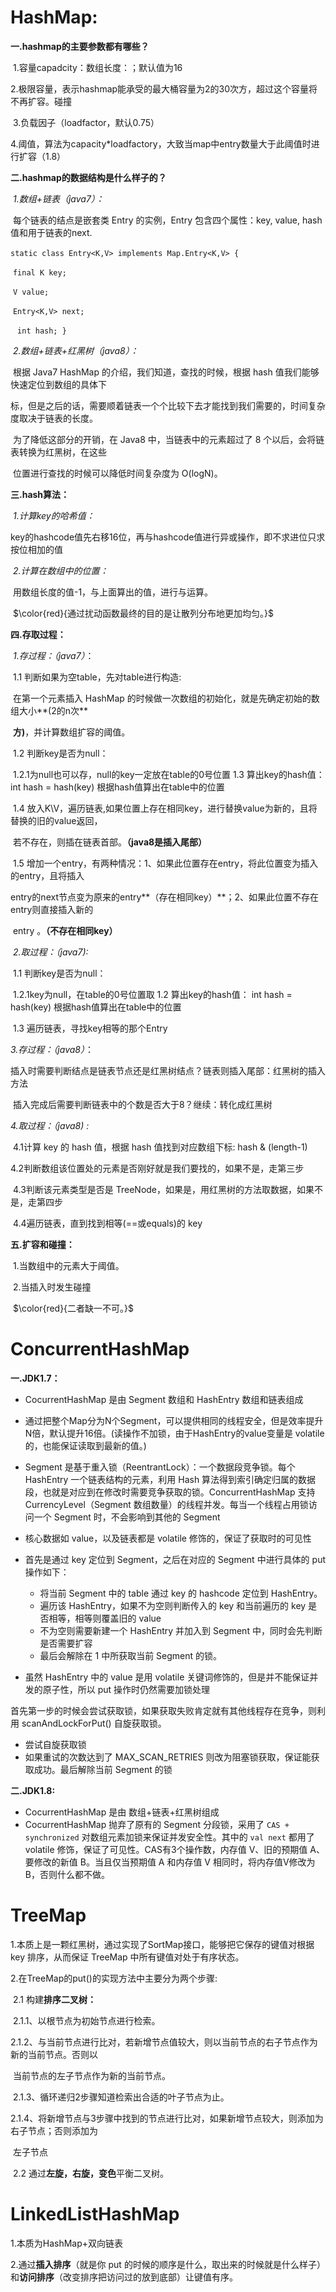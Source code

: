 # HashMap:

**一.hashmap的主要参数都有哪些？**

​	1.容量capadcity：数组长度：；默认值为16

​	2.极限容量，表示hashmap能承受的最大桶容量为2的30次方，超过这个容量将不再扩容。碰撞

​	3.负载因子（loadfactor，默认0.75）

​	4.阈值，算法为capacity*loadfactory，大致当map中entry数量大于此阈值时进行扩容（1.8）

**二.hashmap的数据结构是什么样子的？**

​	*1.数组+链表（java7）：*

​		每个链表的结点是嵌套类 Entry 的实例，Entry 包含四个属性：key, value, hash 值和用于链表的next.

​		``````static class Entry<K,V> implements Map.Entry<K,V> {``````     

​			`````` final K key; ``````   

​			`````` V value;    ``````              

​			``````Entry<K,V> next;    ``````    

​			``` int hash; }```

​	*2.数组+链表+红黑树（java8）：*    

​	         根据 Java7 HashMap 的介绍，我们知道，查找的时候，根据 hash 值我们能够快速定位到数组的具体下 

​        标，但是之后的话，需要顺着链表一个个比较下去才能找到我们需要的，时间复杂度取决于链表的长度。                    

​               为了降低这部分的开销，在 Java8 中，当链表中的元素超过了 8 个以后，会将链表转换为红黑树，在这些         

​	位置进行查找的时候可以降低时间复杂度为 O(logN)。   

**三.hash算法：**

​	*1.计算key的哈希值：*

​		key的hashcode值先右移16位，再与hashcode值进行异或操作，即不求进位只求按位相加的值

​	*2.计算在数组中的位置：*

​		用数组长度的值-1，与上面算出的值，进行与运算。

​       $\color{red}{通过扰动函数最终的目的是让散列分布地更加均匀。}$

**四.存取过程：**

​	*1.存过程：（java7）*：

​		1.1 判断如果为空table，先对table进行构造:

​			在第一个元素插入 HashMap 的时候做一次数组的初始化，就是先确定初始的数组大小**(2的n次**

​			**方)**，并计算数组扩容的阈值。

​		1.2 判断key是否为null：

​			1.2.1为null也可以存，null的key一定放在table的0号位置
        	1.3 算出key的hash值：   int hash = hash(key)
                       根据hash值算出在table中的位置

​                1.4 放入K\V，遍历链表,如果位置上存在相同key，进行替换value为新的，且将替换的旧的value返回，

​			若不存在，则插在链表首部。**（java8是插入尾部）**

​		1.5 增加一个entry，有两种情况：1、如果此位置存在entry，将此位置变为插入的entry，且将插入

​	              entry的next节点变为原来的entry**（存在相同key）**；2、如果此位置不存在entry则直接插入新的                                   		  

​		      entry 。**（不存在相同key）**  

​    *2.取过程：（java7):*

​		1.1 判断key是否为null：

​			1.2.1key为null，在table的0号位置取
        	1.2 算出key的hash值：   int hash = hash(key)
                       根据hash值算出在table中的位置

​		1.3 遍历链表，寻找key相等的那个Entry

   *3.存过程：（java8）*：

​		插入时需要判断结点是链表节点还是红黑树结点？链表则插入尾部：红黑树的插入方法

​		插入完成后需要判断链表中的个数是否大于8？继续：转化成红黑树

*4.取过程：（java8)  :*

​                4.1计算 key 的 hash 值，根据 hash 值找到对应数组下标: hash & (length-1)

​		4.2判断数组该位置处的元素是否刚好就是我们要找的，如果不是，走第三步

​		4.3判断该元素类型是否是 TreeNode，如果是，用红黑树的方法取数据，如果不是，走第四步

​		4.4遍历链表，直到找到相等(==或equals)的 key

**五.扩容和碰撞：**

​	1.当数组中的元素大于阈值。

​	2.当插入时发生碰撞

​	 $\color{red}{二者缺一不可。}$







# 		ConcurrentHashMap

**一.JDK1.7：**

- CocurrentHashMap 是由 Segment 数组和 HashEntry 数组和链表组成
- 通过把整个Map分为N个Segment，可以提供相同的线程安全，但是效率提升N倍，默认提升16倍。(读操作不加锁，由于HashEntry的value变量是 volatile的，也能保证读取到最新的值。)


- Segment 是基于重入锁（ReentrantLock）：一个数据段竞争锁。每个 HashEntry 一个链表结构的元素，利用 Hash 算法得到索引确定归属的数据段，也就是对应到在修改时需要竞争获取的锁。ConcurrentHashMap 支持 CurrencyLevel（Segment 数组数量）的线程并发。每当一个线程占用锁访问一个 Segment 时，不会影响到其他的 Segment
- 核心数据如 value，以及链表都是 volatile 修饰的，保证了获取时的可见性
- 首先是通过 key 定位到 Segment，之后在对应的 Segment 中进行具体的 put 操作如下：
  - 将当前 Segment 中的 table 通过 key 的 hashcode 定位到 HashEntry。
  - 遍历该 HashEntry，如果不为空则判断传入的  key 和当前遍历的 key 是否相等，相等则覆盖旧的 value
  - 不为空则需要新建一个 HashEntry 并加入到 Segment 中，同时会先判断是否需要扩容
  - 最后会解除在 1 中所获取当前 Segment 的锁。
- 虽然 HashEntry 中的 value 是用 volatile 关键词修饰的，但是并不能保证并发的原子性，所以 put 操作时仍然需要加锁处理

首先第一步的时候会尝试获取锁，如果获取失败肯定就有其他线程存在竞争，则利用 scanAndLockForPut() 自旋获取锁。

- 尝试自旋获取锁
- 如果重试的次数达到了 MAX_SCAN_RETRIES 则改为阻塞锁获取，保证能获取成功。最后解除当前 Segment 的锁



**二.JDK1.8:**

- CocurrentHashMap 是由 数组+链表+红黑树组成
- CocurrentHashMap 抛弃了原有的 Segment 分段锁，采用了 `CAS + synchronized` 对数组元素加锁来保证并发安全性。其中的 `val next` 都用了 volatile 修饰，保证了可见性。CAS有3个操作数，内存值 V、旧的预期值 A、要修改的新值 B。当且仅当预期值 A 和内存值 V 相同时，将内存值V修改为 B，否则什么都不做。








#		TreeMap

1.本质上是一颗红黑树，通过实现了SortMap接口，能够把它保存的键值对根据 key 排序，从而保证 TreeMap 中所有键值对处于有序状态。

2.在TreeMap的put()的实现方法中主要分为两个步骤:

​	2.1 构建**排序二叉树：**

​		2.1.1、以根节点为初始节点进行检索。

​		2.1.2、与当前节点进行比对，若新增节点值较大，则以当前节点的右子节点作为新的当前节点。否则以

​			     当前节点的左子节点作为新的当前节点。

​		2.1.3、循环递归2步骤知道检索出合适的叶子节点为止。

​		2.1.4、将新增节点与3步骤中找到的节点进行比对，如果新增节点较大，则添加为右子节点；否则添加为

​			    左子节点

​	2.2 通过**左旋，右旋，变色**平衡二叉树。





# 		

#		LinkedListHashMap


1.本质为HashMap+双向链表

2.通过**插入排序**（就是你 put 的时候的顺序是什么，取出来的时候就是什么样子）和**访问排序**（改变排序把访问过的放到底部）让键值有序。

 



​		



​		

​	









